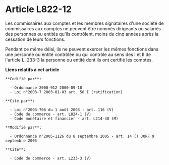 # Article L822-12

Les commissaires aux comptes et les membres signataires d'une société de commissaires aux comptes ne peuvent être nommés
dirigeants ou salariés des personnes ou entités qu'ils contrôlent, moins de cinq années après la cessation de leurs
fonctions. 

Pendant ce même délai, ils ne peuvent exercer les mêmes fonctions dans une personne ou entité contrôlée ou qui contrôle au
sens des I et II de l'article L. 233-3 la personne ou entité dont ils ont certifié les comptes.

**Liens relatifs à cet article**

	**Codifié par**:

	  - Ordonnance 2000-912 2000-09-18
	  - Loi n°2003-7 2003-01-03 art. 50 I (ratification)

	**Cité par**:

	  - Loi n°2003-706 du 1 août 2003 - art. 116 (V)
	  - Code de commerce - art. L824-1 (V)
	  - Code monétaire et financier - art. L214-48 (M)

	**Modifié par**:

	  - Ordonnance n°2005-1126 du 8 septembre 2005 - art. 14 () JORF 9 septembre 2005

	**Cite**:

	  - Code de commerce - art. L233-3 (V)
